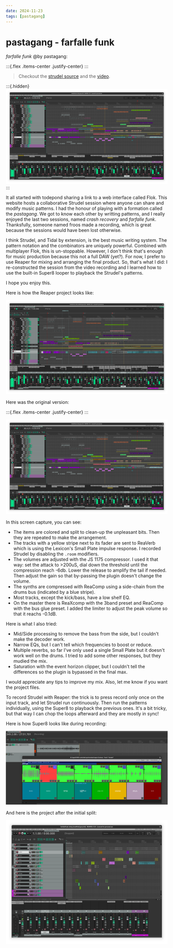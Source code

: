 ```yaml
---
date: 2024-11-23
tags: [pastagang]
---
```

# pastagang - farfalle funk

*farfalle funk* @by pastagang:

:::{.flex .items-center .justify-center}
<peaks-player url="https://cdn.midirus.com/audio/2024-pastagang/farfalleFunk-edits"></peaks-player>
:::

> Checkout the [strudel source](https://strudel.cc/?vGTLU-YVDzx-) and the [video](https://youtu.be/AWM4r_6VEmQ?t=1100).

:::{.hidden}
![pgFarfalleFunk-final.png](media/pgFarfalleFunk-final.png)
:::

It all started with todepond sharing a link to a web interface called Flok.
This website hosts a collaborative Strudel session where anyone can share and modify music patterns.
I had the honour of playing with a formation called the *pastagang*.
We got to know each other by writting patterns, and I really enjoyed the last two sessions, named *crash recovery* and *farfalle funk*.
Thanksfully, someone named froos made a recording, which is great because the sessions would have been lost otherwise.

I think Strudel, and Tidal by extension, is the best music writing system.
The pattern notation and the combinators are uniquely powerful.
Combined with multiplayer Flok, this is un-stoppable.
However, I don't think that's enough for music production because this not a full DAW (yet?).
For now, I prefer to use Reaper for mixing and arranging the final product.
So, that's what I did: I re-constructed the session from the video recording and
I learned how to use the built-in Super8 looper to playback the Strudel's patterns.

I hope you enjoy this.

Here is how the Reaper project looks like:

![pgFarfalleFunk-edits](media/pgFarfalleFunk-edits.png)

Here was the original version:

:::{.flex .items-center .justify-center}
<peaks-player url="https://cdn.midirus.com/audio/2024-pastagang/farfalleFunk"></peaks-player>
:::

![pgFarfalleFunk-final.png](media/pgFarfalleFunk-final.png)

In this screen capture, you can see:

- The items are colored and split to clean-up the unpleasant bits. Then they are repeated to make the arrangement.
- The tracks with a yellow stripe next to its fader are sent to ReaVerb which is using the Lexicon's Small Plate impulse response. I recorded Strudel by disabling the `.room` modifiers.
- The volumes are adjusted with the JS 1175 compressor. I used it that way: set the attack to >200uS, dial down the threshold until the compression reach -6db. Lower the release to amplify the tail if needed. Then adjust the gain so that by-passing the plugin doesn't change the volume.
- The synths are compressed with ReaComp using a side-chain from the drums bus (indicated by a blue stripe).
- Most tracks, except the kick/bass, have a low shelf EQ.
- On the master there is ReaXcomp with the 3band preset and ReaComp with the bus glue preset. I added the limiter to adjust the peak volume so that it reachs -0.1dB.

Here is what I also tried:

- Mid/Side processing to remove the bass from the side, but I couldn't make the decoder work.
- Narrow EQs, but I can't tell which frequencies to boost or reduce.
- Multiple reverbs, so far I've only used a single Small Plate but it doesn't work well on the drums. I tried to add some other responses, but they mudied the mix.
- Saturation with the event horizon clipper, but I couldn't tell the differences so the plugin is bypassed in the final max.

I would appreciate any tips to improve my mix. Also, let me know if you want the project files.


To record Strudel with Reaper: the trick is to press record only once on the input track, and let Strudel run continuously.
Then run the patterns individually, using the Super8 to playback the previous ones.
It's a bit tricky, but that way I can chop the loops afterward and they are mostly in sync!

Here is how Super8 looks like during recording:

![pgFarfalleFunk-super8.png](media/pgFarfalleFunk-super8.png.png)

And here is the project after the initial split:

![pgFarfalleFunk-final.png](media/pgFarfalleFunk-fresh.png)
